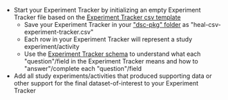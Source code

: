 <!--## Low and late dataset sharing-->
* Start your Experiment Tracker by initializing an empty Experiment Tracker file based on the [Experiment Tracker csv template](https://raw.githubusercontent.com/norc-heal/heal-data-pkg-tool/main/heal-csv-experiment-tracker.csv)
  * Save your Experiment Tracker in your ["dsc-pkg" folder](../../terms/index.md#dsc-pkg-folder) as "heal-csv-experiment-tracker.csv"
  * Each row in your Experiment Tracker will represent a study experiment/activity 
  * Use the [Experiment Tracker schema](../../schemas/md_experiment_tracker.md) to understand what each "question"/field in the Experiment Tracker means and how to "answer"/complete each "question"/field
* Add all study experiments/activities that produced supporting data or other support for the final dataset-of-interest to your Experiment Tracker